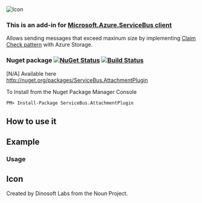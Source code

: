 ![Icon](https://github.com/SeanFeldman/ServiceBus.AttachmentPlugin/blob/master/images/project-icon.png)

### This is an add-in for [Microsoft.Azure.ServiceBus client](https://github.com/Azure/azure-service-bus-dotnet/) 

Allows sending messages that exceed maxinum size by implementing [Claim Check pattern](http://www.enterpriseintegrationpatterns.com/patterns/messaging/StoreInLibrary.html) with Azure Storage.

### Nuget package [![NuGet Status](http://img.shields.io/nuget/v/ServiceBus.AttachmentPlugin.svg?style=flat-square)](https://www.nuget.org/packages/ServiceBus.AttachmentPlugin/) [![Build Status](https://img.shields.io/appveyor/ci/seanfeldman/ServiceBus.AttachmentPlugin.svg?style=flat-square)](https://ci.appveyor.com/project/seanfeldman/ServiceBus.AttachmentPlugin)

[N/A] Available here http://nuget.org/packages/ServiceBus.AttachmentPlugin

To Install from the Nuget Package Manager Console 
    
    PM> Install-Package ServiceBus.AttachmentPlugin
    
## How to use it

## Example

### Usage

## Icon

Created by Dinosoft Labs from the Noun Project.
